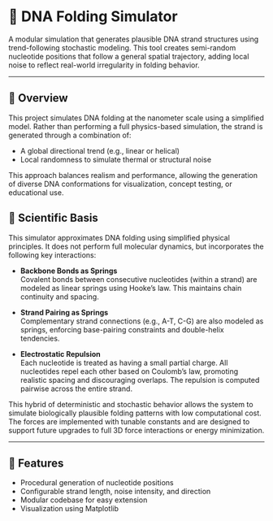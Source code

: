 # 🧬 DNA Folding Simulator

A modular simulation that generates plausible DNA strand structures using trend-following stochastic modeling. This tool creates semi-random nucleotide positions that follow a general spatial trajectory, adding local noise to reflect real-world irregularity in folding behavior.

---
## 📖 Overview

This project simulates DNA folding at the nanometer scale using a simplified model. Rather than performing a full physics-based simulation, the strand is generated through a combination of:
- A global directional trend (e.g., linear or helical)
- Local randomness to simulate thermal or structural noise

This approach balances realism and performance, allowing the generation of diverse DNA conformations for visualization, concept testing, or educational use.

## 🔬 Scientific Basis
This simulator approximates DNA folding using simplified physical principles. It does not perform full molecular dynamics, but incorporates the following key interactions:

- **Backbone Bonds as Springs**  
  Covalent bonds between consecutive nucleotides (within a strand) are modeled as linear springs using Hooke’s law. This maintains chain continuity and spacing.

- **Strand Pairing as Springs**  
  Complementary strand connections (e.g., A-T, C-G) are also modeled as springs, enforcing base-pairing constraints and double-helix tendencies.

- **Electrostatic Repulsion**  
  Each nucleotide is treated as having a small partial charge. All nucleotides repel each other based on Coulomb’s law, promoting realistic spacing and discouraging overlaps. The repulsion is computed pairwise across the entire strand.

This hybrid of deterministic and stochastic behavior allows the system to simulate biologically plausible folding patterns with low computational cost. The forces are implemented with tunable constants and are designed to support future upgrades to full 3D force interactions or energy minimization.

---

## 🚀 Features

- Procedural generation of nucleotide positions
- Configurable strand length, noise intensity, and direction
- Modular codebase for easy extension
- Visualization using Matplotlib
